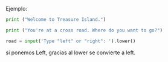 
Ejemplo:

```python
print ("Welcome to Treasure Island.")

print ("You're at a cross road. Where do you want to go?")

road = input('Type "left" or "right": ').lower()
```

si ponemos Left, gracias al lower se convierte a left.